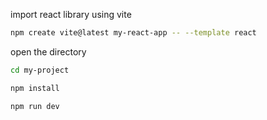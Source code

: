 
import react library using vite
```bash
npm create vite@latest my-react-app -- --template react
```

open the directory
```bash
cd my-project
```

```bash
npm install
```

```bash
npm run dev
```
